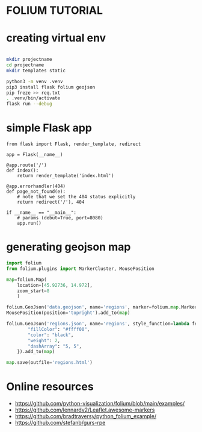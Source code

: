 # FOLIUM TUTORIAL

# creating virtual env

```bash

mkdir projectname
cd projectname
mkdir templates static

python3 -m venv .venv
pip3 install flask folium geojson
pip freze >> req.txt
. .venv/bin/activate
flask run --debug
```

# simple Flask app
```pytohn
from flask import Flask, render_template, redirect

app = Flask(__name__)

@app.route('/')
def index():
    return render_template('index.html')

@app.errorhandler(404)
def page_not_found(e):
    # note that we set the 404 status explicitly
    return redirect('/'), 404

if __name__ == "__main__":
    # params (debut=True, port=8080)
    app.run()
```

# generating geojson map
```python
import folium
from folium.plugins import MarkerCluster, MousePosition

map=folium.Map(
    location=[45.92736, 14.972],
    zoom_start=8
    )

folium.GeoJson('data.geojson', name='regions', marker=folium.map.Marker(icon=folium.Icon(color="red", icon="tower-cell", prefix='fa')),popup=folium.GeoJsonPopup(fields=['Loc'])).add_to(map)
MousePosition(position='topright').add_to(map)

folium.GeoJson('regions.json', name='regions', style_function=lambda feature: {
        "fillColor": "#ffff00",
        "color": "black",
        "weight": 2,
        "dashArray": "5, 5",
    }).add_to(map)

map.save(outfile='regions.html')

```

# Online resources
* https://github.com/python-visualization/folium/blob/main/examples/
* https://github.com/lennardv2/Leaflet.awesome-markers
* https://github.com/bradtraversy/python_folium_example/
* https://github.com/stefanb/gurs-rpe

